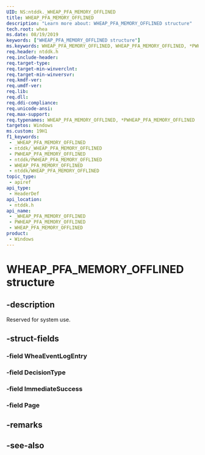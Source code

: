 ```yaml
---
UID: NS:ntddk._WHEAP_PFA_MEMORY_OFFLINED
title: WHEAP_PFA_MEMORY_OFFLINED
description: "Learn more about: WHEAP_PFA_MEMORY_OFFLINED structure"
tech.root: whea
ms.date: 08/19/2019
keywords: ["WHEAP_PFA_MEMORY_OFFLINED structure"]
ms.keywords: WHEAP_PFA_MEMORY_OFFLINED, WHEAP_PFA_MEMORY_OFFLINED, *PWHEAP_PFA_MEMORY_OFFLINED,
req.header: ntddk.h
req.include-header: 
req.target-type: 
req.target-min-winverclnt: 
req.target-min-winversvr: 
req.kmdf-ver: 
req.umdf-ver: 
req.lib: 
req.dll: 
req.ddi-compliance: 
req.unicode-ansi: 
req.max-support: 
req.typenames: WHEAP_PFA_MEMORY_OFFLINED, *PWHEAP_PFA_MEMORY_OFFLINED
targetos: Windows
ms.custom: 19H1
f1_keywords:
 - _WHEAP_PFA_MEMORY_OFFLINED
 - ntddk/_WHEAP_PFA_MEMORY_OFFLINED
 - PWHEAP_PFA_MEMORY_OFFLINED
 - ntddk/PWHEAP_PFA_MEMORY_OFFLINED
 - WHEAP_PFA_MEMORY_OFFLINED
 - ntddk/WHEAP_PFA_MEMORY_OFFLINED
topic_type:
 - apiref
api_type:
 - HeaderDef
api_location:
 - ntddk.h
api_name:
 - _WHEAP_PFA_MEMORY_OFFLINED
 - PWHEAP_PFA_MEMORY_OFFLINED
 - WHEAP_PFA_MEMORY_OFFLINED
product:
 - Windows
---
```


# WHEAP_PFA_MEMORY_OFFLINED structure


## -description

Reserved for system use.

## -struct-fields

### -field WheaEventLogEntry

### -field DecisionType

### -field ImmediateSuccess

### -field Page

## -remarks

## -see-also

